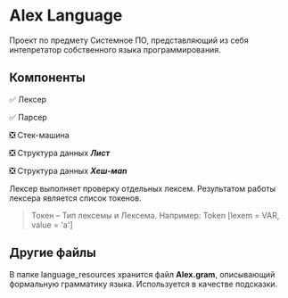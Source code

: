 **Alex Language**
=====================
Проект по предмету Системное ПО, представляющий из себя интепретатор собственного языка программирования.

**Компоненты**
--------------------
:white_check_mark: Лексер

:white_check_mark: Парсер

:negative_squared_cross_mark: Стек-машина

:negative_squared_cross_mark: Структура данных ***Лист***

:negative_squared_cross_mark: Структура данных ***Хеш-мan***

Лексер выполняет проверку отдельных лексем. Результатом работы лексера является список токенов.

> Токен –  Тип лексемы и Лексема. Например: Token [lexem = VAR, value = 'a']

**Другие файлы**
--------------------
В папке language_resources хранится файл **Alex.gram**, описывающий формальную грамматику языка. Используется в качестве подсказки.
